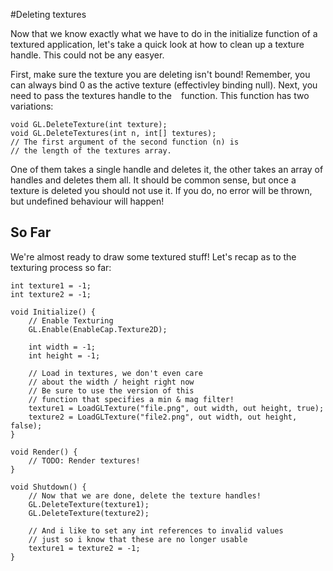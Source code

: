 #Deleting textures

Now that we know exactly what we have to do in the initialize function of a textured application, let's take a quick look at how to clean up a texture handle. This could not be any easyer.

First, make sure the texture you are deleting isn't bound! Remember, you can always bind 0 as the active texture (effectivley binding null). Next, you need to pass the textures handle to the ``` ``` function. This function has two variations:

```
void GL.DeleteTexture(int texture);
void GL.DeleteTextures(int n, int[] textures);
// The first argument of the second function (n) is
// the length of the textures array.
```

One of them takes a single handle and deletes it, the other takes an array of handles and deletes them all. It should be common sense, but once a texture is deleted you should not use it. If you do, no error will be thrown, but undefined behaviour will happen!

## So Far

We're almost ready to draw some textured stuff! Let's recap as to the texturing process so far:

```
int texture1 = -1;
int texture2 = -1;

void Initialize() {
    // Enable Texturing
    GL.Enable(EnableCap.Texture2D);
    
    int width = -1;
    int height = -1;
    
    // Load in textures, we don't even care 
    // about the width / height right now
    // Be sure to use the version of this 
    // function that specifies a min & mag filter!
    texture1 = LoadGLTexture("file.png", out width, out height, true);
    texture2 = LoadGLTexture("file2.png", out width, out height, false);
}

void Render() {
    // TODO: Render textures!
}

void Shutdown() {
    // Now that we are done, delete the texture handles!
    GL.DeleteTexture(texture1);
    GL.DeleteTexture(texture2);
    
    // And i like to set any int references to invalid values
    // just so i know that these are no longer usable
    texture1 = texture2 = -1;
}
```